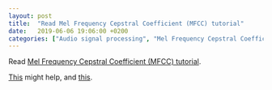 ```yaml
---
layout: post
title:  "Read Mel Frequency Cepstral Coefficient (MFCC) tutorial"
date:   2019-06-06 19:06:00 +0200
categories: ["Audio signal processing", "Mel Frequency Cepstral Coefficient", MFCC]
---
```

Read [Mel Frequency Cepstral Coefficient (MFCC) tutorial](http://practicalcryptography.com/miscellaneous/machine-learning/guide-mel-frequency-cepstral-coefficients-mfccs/).

[This](https://github.com/alejes/VAD/wiki/MFCC) might help, and [this](https://www.top-technologies.ru/ru/article/view?id=35724).
